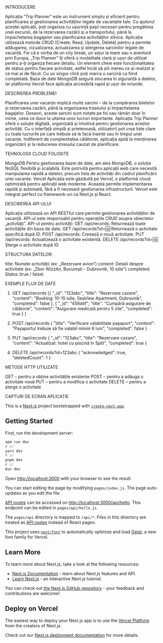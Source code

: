 INTRODUCERE

Aplicația “Trip Planner” este un instrument simplu și eficient pentru planificarea și gestionarea activităților legate de vacanțele tale. Cu ajutorul acestei aplicații, poți organiza cu ușurință pașii necesari pentru pregătirea unei excursii, de la rezervarea cazării și a transportului, până la împachetarea bagajelor sau planificarea activităților zilnice.
Aplicația utilizează metode CRUD (Create, Read, Update, Delete) pentru a permite adăugarea, vizualizarea, actualizarea și ștergerea sarcinilor legate de vacanță. Fie că e vorba de un city break, un sejur la mare sau o aventură prin Europa, „Trip Planner” îți oferă o modalitate clară și ușor de utilizat pentru a-ți organiza fiecare detaliu.
Un element cheie este funcționalitatea de status pentru fiecare activitate, astfel încât să știi mereu ce ai realizat și ce mai ai de făcut. Cu un singur click poți marca o sarcină ca fiind completată.
Baza de date MongoDB asigură stocarea în siguranță a datelor, iar platforma Vercel face aplicația accesibilă rapid și ușor de oriunde.

DESCRIEREA PROBLEMEI

Planificarea unei vacanțe implică multe sarcini – de la cumpărarea biletelor și rezervarea cazării, până la organizarea traseului și împachetarea bagajelor. Deseori, aceste sarcini sunt notate pe foi sau rămân doar în minte, ceea ce duce la uitarea unor lucruri importante.
Aplicația Trip Planner oferă o soluție digitală, organizată și intuitivă pentru gestionarea acestor activități. Cu o interfață simplă și prietenoasă, utilizatorii pot crea liste clare cu toate lucrurile pe care trebuie să le facă înainte sau în timpul unei vacanțe.
Indiferent de complexitatea călătoriei, aplicația ajută la menținerea organizării și la reducerea stresului cauzat de planificare.

TEHNOLOGII CLOUD FOLOSITE

MongoDB
Pentru gestionarea bazei de date, am ales MongoDB, o soluție NoSQL flexibilă și scalabilă. Este potrivită pentru aplicații web care necesită manipularea rapidă a datelor, precum lista de activități din cadrul planificării unei vacanțe.
Vercel
Aplicația este găzduită pe Vercel, o platformă cloud optimizată pentru aplicații web moderne. Aceasta permite implementarea rapidă și automată, fără a fi necesară gestionarea infrastructurii. Vercel este integrat perfect cu framework-uri ca Next.js și React.

DESCRIEREA API-ULUI

Aplicația utilizează un API RESTful care permite gestionarea activităților de vacanță. API-ul este responsabil pentru operațiile CRUD asupra obiectelor „activități”.
API-ul pentru activități:
GET /api/records: Returnează toate activitățile din baza de date.
GET /api/records?id=:id: Returnează o activitate specifică după ID.
POST /api/records: Creează o nouă activitate.
PUT /api/records: Actualizează o activitate existentă.
DELETE /api/records?id=:id: Șterge o activitate după ID.



STRUCTURA DATELOR:

title: Numele activității (ex: „Rezervare avion”)
content: Detalii despre activitate (ex: „Zbor WizzAir, București - Dubrovnik, 10 iulie”)
completed: Status (true / false)

EXEMPLE FLUX DE DATE

1. GET /api/records
 [{
    "_id": "123abc",
    "title": "Rezervare cazare",
    "content": "Booking: 10-15 iulie, SeaView Apartment, Dubrovnik",
    "completed": false
  },
  {
    "_id": "456def",
    "title": "Cumpără asigurare de călătorie",
    "content": "Asigurare medicală pentru 5 zile",
    "completed": true
  }
]

2. POST /api/records
{
  "title": "Verificare valabilitate pașaport",
  "content": "Pașaportul trebuie să fie valabil minim 6 luni",
  "completed": false
}

3. PUT /api/records
{
  "_id": "123abc",
  "title": "Rezervare cazare",
  "content": "Actualizat: hotel cu piscină în Split",
  "completed": true
}

4. DELETE /api/records?id=123abc
{
  "acknowledged": true,
  "deletedCount": 1
}






METODE HTTP UTILIZATE

GET – pentru a obține activitățile existente
POST – pentru a adăuga o activitate nouă
PUT – pentru a modifica o activitate
DELETE – pentru a șterge o activitate




CAPTURI DE ECRAN APLICATIE

 

 


 




This is a [Next.js](https://nextjs.org) project bootstrapped with [`create-next-app`](https://nextjs.org/docs/pages/api-reference/create-next-app).

## Getting Started

First, run the development server:

```bash
npm run dev
# or
yarn dev
# or
pnpm dev
# or
bun dev
```

Open [http://localhost:3000](http://localhost:3000) with your browser to see the result.

You can start editing the page by modifying `pages/index.js`. The page auto-updates as you edit the file.

[API routes](https://nextjs.org/docs/pages/building-your-application/routing/api-routes) can be accessed on [http://localhost:3000/api/hello](http://localhost:3000/api/hello). This endpoint can be edited in `pages/api/hello.js`.

The `pages/api` directory is mapped to `/api/*`. Files in this directory are treated as [API routes](https://nextjs.org/docs/pages/building-your-application/routing/api-routes) instead of React pages.

This project uses [`next/font`](https://nextjs.org/docs/pages/building-your-application/optimizing/fonts) to automatically optimize and load [Geist](https://vercel.com/font), a new font family for Vercel.

## Learn More

To learn more about Next.js, take a look at the following resources:

- [Next.js Documentation](https://nextjs.org/docs) - learn about Next.js features and API.
- [Learn Next.js](https://nextjs.org/learn-pages-router) - an interactive Next.js tutorial.

You can check out [the Next.js GitHub repository](https://github.com/vercel/next.js) - your feedback and contributions are welcome!

## Deploy on Vercel

The easiest way to deploy your Next.js app is to use the [Vercel Platform](https://vercel.com/new?utm_medium=default-template&filter=next.js&utm_source=create-next-app&utm_campaign=create-next-app-readme) from the creators of Next.js.

Check out our [Next.js deployment documentation](https://nextjs.org/docs/pages/building-your-application/deploying) for more details.
